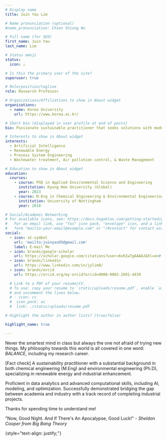 ```yaml
---
# Display name
title: Juin Yau Lim 

# Name pronunciation (optional)
#name_pronunciation: Chien Shiung Wu

# Full name (for SEO)
first_name: Juin Yau
last_name: Lim

# Status emoji
status:
  icon: ☕️

# Is this the primary user of the site?
superuser: true

# Role/position/tagline
role: Research Professor

# Organizations/Affiliations to show in About widget
organizations:
  - name: Korea University
    url: https://www.korea.ac.kr/

# Short bio (displayed in user profile at end of posts)
bio: Passionate sustainable practitioner that seeks solutions with modern approaches.

# Interests to show in About widget
interests:
  - Artificial Intelligence
  - Renewable Energy
  - Process System Engineering
  - Wastewater treatment, Air pollution control, & Waste Management

# Education to show in About widget
education:
  courses:
    - course: PhD in Applied Environmental Science and Engineering
      institution: Kyung Hee University (Global)
      year: 2023
    - course: M.Eng in Chemical Engineering & Environmental Engineering
      institution: University of Nottingham
      year: 2018

# Social/Academic Networking
# For available icons, see: https://docs.hugoblox.com/getting-started/page-builder/#icons
#   For an email link, use "fas" icon pack, "envelope" icon, and a link in the
#   form "mailto:your-email@example.com" or "/#contact" for contact widget.
social:
  - icon: at-symbol
    url: 'mailto:juinyau95@gmail.com'
    label: E-mail Me
  - icon: brands/google-scholar
    url: https://scholar.google.com/citations?user=6vKIwTgAAAAJ&hl=en#
  - icon: brands/linkedin
    url: https://www.linkedin.com/in/jylim8/
  - icon: brands/orcid
    url: https://orcid.org/my-orcid?orcid=0000-0002-2691-4439

  # Link to a PDF of your resume/CV.
  # To use: copy your resume to `static/uploads/resume.pdf`, enable `ai` icons in `params.yaml`,
  # and uncomment the lines below.
  # - icon: cv
  #  icon_pack: ai
  #  link: ./static/uploads/resume.pdf

# Highlight the author in author lists? (true/false)

highlight_name: true

---
```


Never the smartest mind in class but always the one not afraid of trying new things. My philosophy towards this world is all covered in one word: _BALANCE_, including my research career.

[Fact check]
A sustainability practitioner with a substantial background in both chemical engineering (M.Eng) and environmental engineering (Ph.D), specializing in renewable energy and industrial enhancement. 

Proficient in data analytics and advanced computational skills, including AI, modeling, and optimization. Successfully demonstrated bridging the gap between academia and industry with a track record of completing industrial projects.

Thanks for spending time to understand me! 

"Now, Good Night. And If There's An Apocalypse, Good Luck!" - _Sheldon Cooper from Big Bang Theory_

{style="text-align: justify;"}
